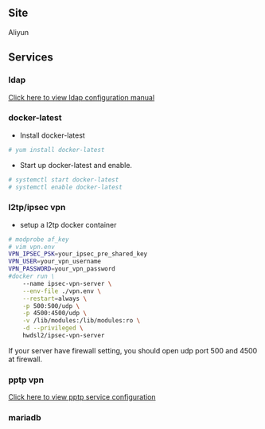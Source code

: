 ## Site
Aliyun

## Services

### ldap
<a href=https://github.com/AlvinWanCN/TechnologyCenter/tree/master/linux/docs/user_management/ldap>Click here to view ldap configuration manual</a>
### docker-latest
- Install docker-latest
```bash
# yum install docker-latest
```
- Start up docker-latest and enable.
```bash
# systemctl start docker-latest
# systemctl enable docker-latest
```
### l2tp/ipsec vpn
- setup a l2tp docker container
```bash
# modprobe af_key
# vim vpn.env
VPN_IPSEC_PSK=your_ipsec_pre_shared_key
VPN_USER=your_vpn_username
VPN_PASSWORD=your_vpn_password
#docker run \
    --name ipsec-vpn-server \
    --env-file ./vpn.env \
    --restart=always \
    -p 500:500/udp \
    -p 4500:4500/udp \
    -v /lib/modules:/lib/modules:ro \
    -d --privileged \
    hwdsl2/ipsec-vpn-server 
```
If your server have firewall setting, you should open udp port 500 and 4500 at firewall.
### pptp vpn

<a href=https://github.com/AlvinWanCN/TechnologyCenter/blob/master/linux/docs/vpn/centos7_pptp_installation.md>Click here to view pptp service configuration</a>

### mariadb

